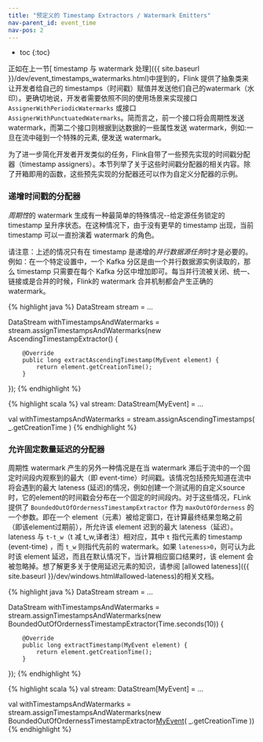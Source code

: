 ```yaml
---
title: "预定义的 Timestamp Extractors / Watermark Emitters"
nav-parent_id: event_time
nav-pos: 2
---
```

<!--
Licensed to the Apache Software Foundation (ASF) under one
or more contributor license agreements.  See the NOTICE file
distributed with this work for additional information
regarding copyright ownership.  The ASF licenses this file
to you under the Apache License, Version 2.0 (the
"License"); you may not use this file except in compliance
with the License.  You may obtain a copy of the License at

  http://www.apache.org/licenses/LICENSE-2.0

Unless required by applicable law or agreed to in writing,
software distributed under the License is distributed on an
"AS IS" BASIS, WITHOUT WARRANTIES OR CONDITIONS OF ANY
KIND, either express or implied.  See the License for the
specific language governing permissions and limitations
under the License.
-->

* toc
{:toc}

正如在上一节[ timestamp 与 watermark 处理]({{ site.baseurl }}/dev/event_timestamps_watermarks.html)中提到的，Flink 提供了抽象类来让开发者给自己的 timestamps（时间戳）赋值并发送他们自己的watermark（水印）。更确切地说，开发者需要依照不同的使用场景来实现接口 `AssignerWithPeriodicWatermarks` 或接口 `AssignerWithPunctuatedWatermarks`。简而言之，前一个接口将会周期性发送 watermark，而第二个接口则根据到达数据的一些属性发送 watermark，例如:一旦在流中碰到一个特殊的元素, 便发送 watermark。

为了进一步简化开发者开发类似的任务，Flink自带了一些预先实现的时间戳分配器（timestamp assigners）。本节列举了关于这些时间戳分配器的相关内容。除了开箱即用的函数，这些预先实现的分配器还可以作为自定义分配器的示例。


### **递增时间戳的分配器**


*周期性*的 watermark 生成有一种最简单的特殊情况--给定源任务锁定的 timestamp 呈升序状态。在这种情况下，由于没有更早的 timestamp 出现，当前 timestamp 可以一直扮演着 watermark 的角色。

请注意：上述的情况只有在 timestamp 是递增的*并行数据源任务*时才是必要的。例如：在一个特定设置中，一个 Kafka 分区是由一个并行数据源实例读取的，那么 timestamp 只需要在每个 Kafka 分区中增加即可。每当并行流被关闭、统一、链接或是合并的时候，Flink的 watermark 合并机制都会产生正确的 watermark。


<div class="codetabs" markdown="1">
<div data-lang="java" markdown="1">
{% highlight java %}
DataStream<MyEvent> stream = ...

DataStream<MyEvent> withTimestampsAndWatermarks =
    stream.assignTimestampsAndWatermarks(new AscendingTimestampExtractor<MyEvent>() {

        @Override
        public long extractAscendingTimestamp(MyEvent element) {
            return element.getCreationTime();
        }
});
{% endhighlight %}
</div>
<div data-lang="scala" markdown="1">
{% highlight scala %}
val stream: DataStream[MyEvent] = ...

val withTimestampsAndWatermarks = stream.assignAscendingTimestamps( _.getCreationTime )
{% endhighlight %}
</div>
</div>

### **允许固定数量延迟的分配器**

周期性 watermark 产生的另外一种情况是在当 watermark 滞后于流中的一个固定时间段内观察到的最大（即 event-time）时间戳。该情况包括预先知道在流中将会遇到的最大 lateness (延迟)的情况，例如创建一个测试用的自定义source时，它的element的时间戳会分布在一个固定的时间段内。对于这些情况，FLink 提供了 `BoundedOutOfOrdernessTimestampExtractor` 作为 `maxOutOfOrderness` 的一个参数。即在一个 element（元素）被给定窗口，在计算最终结果忽略之前（即该element过期前），所允许该 element 迟到的最大 lateness（延迟）。lateness 与 `t-t_w`（t 减 t_w,译者注）相对应，其中 `t` 指代元素的 timestamp (event-time) ，而 `t_w` 则指代先前的 watermark。如果 `lateness>0`，则可认为此时该 element 延迟，而且在默认情况下，当计算相应窗口结果时，该 element 会被忽略掉。想了解更多关于使用延迟元素的知识，请参阅 [allowed lateness]({{ site.baseurl }}/dev/windows.html#allowed-lateness)的相关文档。


<div class="codetabs" markdown="1">
<div data-lang="java" markdown="1">
{% highlight java %}
DataStream<MyEvent> stream = ...

DataStream<MyEvent> withTimestampsAndWatermarks =
    stream.assignTimestampsAndWatermarks(new BoundedOutOfOrdernessTimestampExtractor<MyEvent>(Time.seconds(10)) {

        @Override
        public long extractTimestamp(MyEvent element) {
            return element.getCreationTime();
        }
});
{% endhighlight %}
</div>
<div data-lang="scala" markdown="1">
{% highlight scala %}
val stream: DataStream[MyEvent] = ...

val withTimestampsAndWatermarks = stream.assignTimestampsAndWatermarks(new BoundedOutOfOrdernessTimestampExtractor[MyEvent](Time.seconds(10))( _.getCreationTime ))
{% endhighlight %}
</div>
</div>
